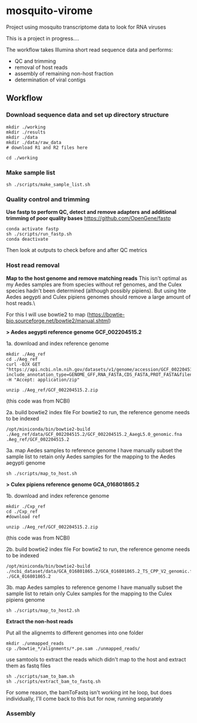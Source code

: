 # mosquito-virome
Project using mosquito transcriptome data to look for RNA viruses

This is a project in progress....

The workflow takes Illumina short read sequence data and performs:
  - QC and trimming
  - removal of host reads
  - assembly of remaining non-host fraction
  - determination of viral contigs





## Workflow


### Download sequence data and set up directory structure 

``` 
mkdir ./working
mkdir ./results
mkdir ./data
mkdir ./data/raw_data
# download R1 and R2 files here 

cd ./working
```



### Make sample list

``` 
sh ./scripts/make_sample_list.sh
```

### Quality control and trimming 

**Use fastp to perform QC, detect and remove adapters and additional trimming of poor quality bases**
https://github.com/OpenGene/fastp
``` 
conda activate fastp
sh ./scripts/run_fastp.sh
conda deactivate
```
Then look at outputs to check before and after QC metrics


### Host read removal

**Map to the host genome and remove matching reads** 
This isn't optimal as my Aedes samples are from species without ref genomes, and the Culex species hadn't been determined (although possibly pipiens). But using hte Aedes aegypti and Culex pipiens genomes should remove a large amount of host reads.\

For this I will use bowtie2 to map (https://bowtie-bio.sourceforge.net/bowtie2/manual.shtml)

**> Aedes aegypti reference genome GCF_002204515.2**

1a. download and index reference genome 
``` 
mkdir ./Aeg_ref
cd ./Aeg_ref
curl -OJX GET "https://api.ncbi.nlm.nih.gov/datasets/v1/genome/accession/GCF_002204515.2/download?include_annotation_type=GENOME_GFF,RNA_FASTA,CDS_FASTA,PROT_FASTA&filename=GCF_002204515.2.zip" -H "Accept: application/zip"

unzip ./Aeg_ref/GCF_002204515.2.zip
```
(this code was from NCBI)

2a. build bowtie2 index file
For bowtie2 to run, the reference genome needs to be indexed
``` 
/opt/miniconda/bin/bowtie2-build ./Aeg_ref/data/GCF_002204515.2/GCF_002204515.2_AaegL5.0_genomic.fna .Aeg_ref/GCF_002204515.2
```

3a. map Aedes samples to reference genome 
I have manually subset the sample list to retain only Aedes samples for the mapping to the Aedes aegypti genome
```
sh ./scripts/map_to_host.sh
```

**> Culex pipiens reference genome GCA_016801865.2**

1b. download and index reference genome 
``` 
mkdir ./Cxp_ref
cd ./Cxp_ref
#download ref 

unzip ./Aeg_ref/GCF_002204515.2.zip
```
(this code was from NCBI)

2b. build bowtie2 index file 
For bowtie2 to run, the reference genome needs to be indexed
``` 
/opt/miniconda/bin/bowtie2-build ./ncbi_dataset/data/GCA_016801865.2/GCA_016801865.2_TS_CPP_V2_genomic.fna ./GCA_016801865.2
```

3b. map Aedes samples to reference genome 
I have manually subset the sample list to retain only Culex samples for the mapping to the Culex pipiens genome
```
sh ./scripts/map_to_host2.sh
```

**Extract the non-host reads**

Put all the alignemts to different genomes into one folder
```
mkdir ./unmapped_reads
cp ./bowtie_*/alignments/*.pe.sam ./unmapped_reads/
```

use samtools to extract the reads which didn't map to the host and extract them as fastq files
```
sh ./scripts/sam_to_bam.sh
sh ./scripts/extract_bam_to_fastq.sh
```
For some reason, the bamToFastq isn't working int he loop, but does individually, I'll come back to this but for now, running separately

### Assembly
